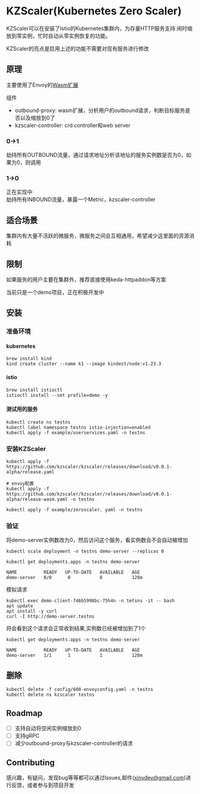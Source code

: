 # KZScaler(Kubernetes Zero Scaler)

KZScaler可以在安装了Istio的Kubernetes集群内，为存量HTTP服务支持 闲时缩放到零实例，忙时自动从零实例恢复的功能。

KZScaler的亮点是启用上述的功能不需要对现有服务进行修改

## 原理

主要使用了Envoy的[Wasm扩展](https://www.envoyproxy.io/docs/envoy/latest/api-v3/extensions/filters/http/wasm/v3/wasm.proto)

组件

* outbound-proxy: wasm扩展，分析用户的outbound请求，判断目标服务是否以及缩放到0了
* kzscaler-controller: crd controller和web server

### 0->1

劫持所有OUTBOUND流量，通过请求地址分析该地址的服务实例数是否为0，如果为0，则调用

### 1->0

正在实现中  
劫持所有INBOUND流量，暴露一个Metric，kzscaler-controller

## 适合场景

集群内有大量不活跃的微服务，微服务之间会互相通用，希望减少这里面的资源消耗

## 限制

如果服务的用户主要在集群外，推荐直接使用keda-httpaddon等方案

当前只是一个demo项目，正在积极开发中

## 安装

### 准备环境

#### kubernetes

```shell
brew install kind
kind create cluster --name k1 --image kindest/node:v1.23.3
```

#### istio

```shell
brew install istioctl
istioctl install --set profile=demo -y
```

#### 测试用的服务

```shell
kubectl create ns testns
kubectl label namespace testns istio-injection=enabled
kubectl apply -f example/userservices.yaml -n testns
```

### 安装KZScaler

```shell
kubectl apply -f https://github.com/kzscaler/kzscaler/releases/download/v0.0.1-alpha/release.yaml

# envoy配置
kubectl apply -f https://github.com/kzscaler/kzscaler/releases/download/v0.0.1-alpha/release-wasm.yaml -n testns

kubectl apply -f example/zeroscaler. yaml -n testns
```

### 验证

将demo-server实例数改为0，然后访问这个服务，看实例数会不会自动被增加

```shell
kubectl scale deployment -n testns demo-server --replicas 0
```

```shell
kubectl get deployments.apps -n testns demo-server
```

```
NAME          READY   UP-TO-DATE   AVAILABLE   AGE
demo-server   0/0      0           0           128m
```

模拟请求

```shell
kubectl exec demo-client-746b5998bc-75h4n -n tetsns -it -- bash
apt update
apt install -y curl
curl -I http://demo-server.testns
```

将会看到这个请求会正常收到结果,实例数已经被增加到了1个

```shell
kubectl get deployments.apps -n testns demo-server
```

```
NAME          READY   UP-TO-DATE   AVAILABLE   AGE
demo-server   1/1      1           1           128m
```

## 删除

```shell
kubectl delete -f config/600-envoyconfig.yaml -n testns
kubectl delete ns kzscaler testns  
```

## Roadmap

- [ ] 支持自动将空闲实例缩放到0
- [ ] 支持gRPC
- [ ] 减少outbound-proxy与kzscaler-controller的请求

## Contributing

感兴趣，有疑问，发现bug等等都可以通过Issues,邮件(xinydev@gmail.com)进行反馈，或者参与到项目开发